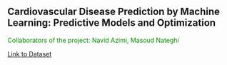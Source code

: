 ## Cardiovascular Disease Prediction by Machine Learning: Predictive Models and Optimization

<span style="color: #008800">Collaborators of the project: Navid Azimi, Masoud Nateghi</span>

[Link to Dataset](https://www.kaggle.com/datasets/colewelkins/cardiovascular-disease/data)
